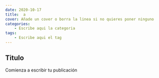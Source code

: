 ```yaml
---
date: 2020-10-17
title:  a 
cover: Añade un cover o borra la linea si no quieres poner ninguno
categories: 
    - Escribe aqui la categoria
tags:
    - Escribe aqui el tag
---
```



## Titulo

Comienza a escribir tu publicación


